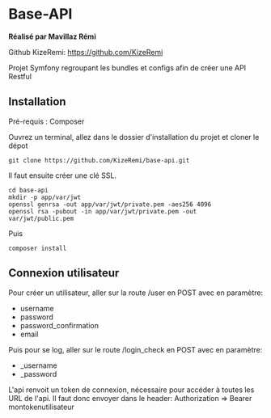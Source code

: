 Base-API
========

**Réalisé par Mavillaz Rémi**

Github KizeRemi: https://github.com/KizeRemi  

Projet Symfony regroupant les bundles et configs afin de créer une API Restful 

## Installation

Pré-requis : Composer

Ouvrez un terminal, allez dans le dossier d'installation du projet et cloner le dépot

```
git clone https://github.com/KizeRemi/base-api.git

```

Il faut ensuite créer une clé SSL.

```
cd base-api
mkdir -p app/var/jwt
openssl genrsa -out app/var/jwt/private.pem -aes256 4096
openssl rsa -pubout -in app/var/jwt/private.pem -out var/jwt/public.pem

```
Puis 
```
composer install

```

## Connexion utilisateur

Pour créer un utilisateur, aller sur la route /user en POST avec en paramètre:
- username
- password
- password_confirmation
- email

Puis pour se log, aller sur le route /login_check en POST avec en paramètre:
- _username
- _password

L'api renvoit un token de connexion, nécessaire pour accéder à toutes les URL de l'api.
Il faut donc envoyer dans le header:
Authorization => Bearer montokenutilisateur



